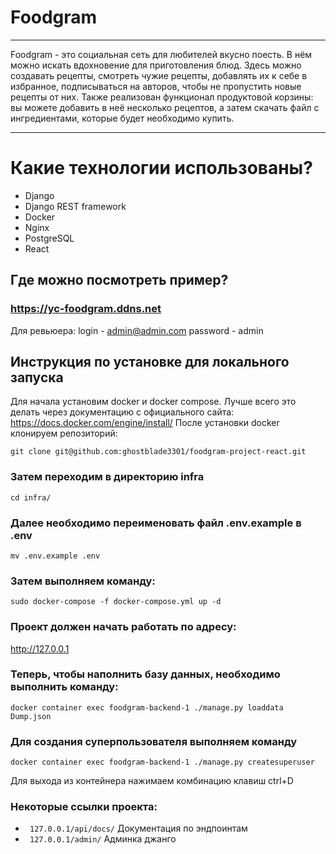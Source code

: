# Foodgram
***
Foodgram - это социальная сеть для любителей вкусно поесть. В нём можно искать вдохновение для приготовления блюд. Здесь можно создавать рецепты, смотреть чужие рецепты, добавлять их к себе в избранное, подписываться на авторов, чтобы не пропустить новые рецепты от них. Также реализован функционал продуктовой корзины: вы можете добавить в неё несколько рецептов, а затем скачать файл с ингредиентами, которые будет необходимо купить.
***
# Какие технологии использованы?
- Django
- Django REST framework
- Docker
- Nginx
- PostgreSQL
- React
## Где можно посмотреть пример?
### https://yc-foodgram.ddns.net
Для ревьюера:
login - admin@admin.com
password - admin

## Инструкция по установке для локального запуска
Для начала установим docker и docker compose. Лучше всего это делать через документацию с официального сайта: 
https://docs.docker.com/engine/install/
После установки docker клонируем репозиторий:
```
git clone git@github.com:ghostblade3301/foodgram-project-react.git
```
### Затем переходим в директорию infra
```
cd infra/
```
### Далее необходимо переименовать файл .env.example в .env
```
mv .env.example .env
```
### Затем выполняем команду:
```
sudo docker-compose -f docker-compose.yml up -d
```
### Проект должен начать работать по адресу:
http://127.0.0.1
### Теперь, чтобы наполнить базу данных, необходимо выполнить команду:
```
docker container exec foodgram-backend-1 ./manage.py loaddata Dump.json
```
### Для создания суперпользователя выполняем команду
```
docker container exec foodgram-backend-1 ./manage.py createsuperuser
```
Для выхода из контейнера нажимаем комбинацию клавиш ctrl+D
### Некоторые ссылки проекта:
- ``` 127.0.0.1/api/docs/``` Документация по эндпоинтам
- ``` 127.0.0.1/admin/``` Админка джанго